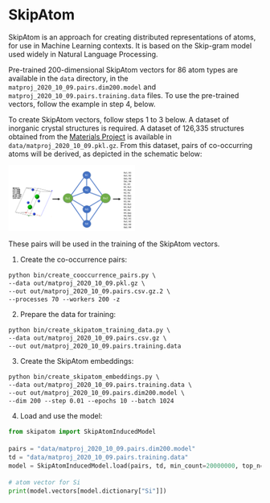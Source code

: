 SkipAtom
========

SkipAtom is an approach for creating distributed representations of atoms, for use in Machine Learning contexts. It is
based on the Skip-gram model used widely in Natural Language Processing.

Pre-trained 200-dimensional SkipAtom vectors for 86 atom types are available in the `data` directory, in the
`matproj_2020_10_09.pairs.dim200.model` and `matproj_2020_10_09.pairs.training.data` files. To use the pre-trained 
vectors, follow the example in step 4, below. 

To create SkipAtom vectors, follow steps 1 to 3 below. A dataset of inorganic crystal structures is required. A dataset 
of 126,335 structures obtained from the [Materials Project](https://materialsproject.org/) is available in 
`data/matproj_2020_10_09.pkl.gz`.  From this dataset, pairs of co-occurring atoms will be derived, as depicted in the 
schematic below:

<img src="resources/schematic.png" width="50%"/>

These pairs will be used in the training of the SkipAtom vectors.

1. Create the co-occurrence pairs:
```
python bin/create_cooccurrence_pairs.py \
--data out/matproj_2020_10_09.pkl.gz \
--out out/matproj_2020_10_09.pairs.csv.gz.2 \
--processes 70 --workers 200 -z
```

2. Prepare the data for training:
```
python bin/create_skipatom_training_data.py \
--data out/matproj_2020_10_09.pairs.csv.gz \
--out out/matproj_2020_10_09.pairs.training.data
```

3. Create the SkipAtom embeddings:
```
python bin/create_skipatom_embeddings.py \
--data out/matproj_2020_10_09.pairs.training.data \
--out out/matproj_2020_10_09.pairs.dim200.model \
--dim 200 --step 0.01 --epochs 10 --batch 1024
```

4. Load and use the model:
```python
from skipatom import SkipAtomInducedModel

pairs = "data/matproj_2020_10_09.pairs.dim200.model"
td = "data/matproj_2020_10_09.pairs.training.data"
model = SkipAtomInducedModel.load(pairs, td, min_count=20000000, top_n=5)

# atom vector for Si
print(model.vectors[model.dictionary["Si"]])
```
